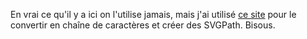 En vrai ce qu'il y a ici on l'utilise jamais, mais j'ai utilisé [ce site](http://www.irunmywebsite.com/raphael/SVGTOHTML_LIVE.php) pour le convertir en chaîne de caractères et créer des SVGPath. Bisous.